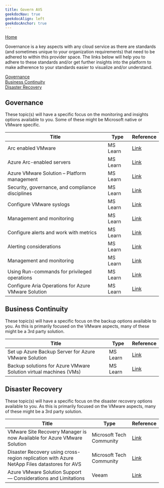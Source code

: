 ```yaml
---
title: Govern AVS
geekdocNav: true
geekdocAlign: left
geekdocAnchor: true
---
```



[Home](../readme.md)  

Governance is a key aspects with any cloud service as there are standards (and sometimes unique to your organization requirements) that need to be adhered to within this provider space. The links below will help you to adhere to these standards and/or get further insights into the platform to make adherence to your standards easier to visualize and/or understand.

[Governance](#governance)  
[Business Continuity](#business-continuity)  
[Disaster Recovery](#disaster-recovery)

## Governance

These topic(s) will have a specific focus on the monitoring and insights options available to you. Some of these might be Microsoft native or VMware specific.

| **Title** | **Type** | **Reference** |
| --- | --- | ---|
| Arc enabled VMware | MS Learn | [Link](https://learn.microsoft.com/azure/azure-arc/vmware-vsphere/overview) |
| Azure Arc-enabled servers | MS Learn | [Link](https://learn.microsoft.com/azure/azure-arc/servers/overview) |
| Azure VMware Solution – Platform management | MS Learn | [Link](https://learn.microsoft.com/azure/azure-vmware/faq#how-often-is-the-vmware-solution-software--esxi--vcenter-server--nsx-t-data-center--patched--updated--or-upgraded-in-the-azure-vmware-solution-private-cloud) |
| Security, governance, and compliance disciplines | MS Learn | [Link](https://learn.microsoft.com/azure/cloud-adoption-framework/scenarios/azure-vmware/eslz-security-governance-and-compliance#governance) |
| Configure VMware syslogs | MS Learn | [Link](https://learn.microsoft.com/azure/azure-vmware/configure-vmware-syslogs) |
| Management and monitoring | MS Learn | [Link](https://learn.microsoft.com/azure/cloud-adoption-framework/scenarios/azure-vmware/eslz-management-and-monitoring#azure-tooling-recommendations) |
| Configure alerts and work with metrics | MS Learn | [Link](https://learn.microsoft.com/azure/azure-vmware/configure-alerts-for-azure-vmware-solution) |
| Alerting considerations | MS Learn | [Link](https://learn.microsoft.com/azure/cloud-adoption-framework/scenarios/azure-vmware/eslz-management-and-monitoring#azure-tooling-recommendations) |
| Management and monitoring | MS Learn | [Link](https://learn.microsoft.com/azure/cloud-adoption-framework/scenarios/azure-vmware/eslz-management-and-monitoring#azure-tooling-recommendations) |
| Using Run-commands for privileged operations | MS Learn | [Link](https://learn.microsoft.com/azure/azure-vmware/concepts-run-command) |
| Configure Aria Operations for Azure VMware Solution | MS Learn | [Link](https://learn.microsoft.com/azure/azure-vmware/vrealize-operations-for-azure-vmware-solution) |

## Business Continuity

These topic(s) will have a specific focus on the backup options available to you. As this is primarily focused on the VMware aspects, many of these might be a 3rd party solution.

| **Title** | **Type** | **Reference** |
| --- | --- | ---|
| Set up Azure Backup Server for Azure VMware Solution | MS Learn | [Link](https://learn.microsoft.com/azure/azure-vmware/set-up-backup-server-for-azure-vmware-solution) |
| Backup solutions for Azure VMware Solution virtual machines (VMs) | MS Learn | [Link](https://learn.microsoft.com/azure/azure-vmware/ecosystem-back-up-vms) |

## Disaster Recovery

These topic(s) will have a specific focus on the disaster recovery options available to you. As this is primarily focused on the VMware aspects, many of these might be a 3rd party solution.

| **Title** | **Type** | **Reference** |
| --- | --- | ---|
| VMware Site Recovery Manager is now Available for Azure VMware Solution | Microsoft Tech Community  | [Link](https://techcommunity.microsoft.com/t5/azure-migration-and/vmware-site-recovery-manager-is-now-available-for-azure-vmware/ba-p/2553545) |
| Disaster Recovery using cross-region replication with Azure NetApp Files datastores for AVS | Microsoft Tech Community | [Link](https://techcommunity.microsoft.com/t5/azure-architecture-blog/disaster-recovery-using-cross-region-replication-with-azure/ba-p/3870682) |
| Azure VMware Solution Support — Considerations and Limitations | Veeam | [Link](https://www.veeam.com/kb4012) |
